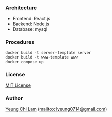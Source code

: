 ### Architecture
- Frontend: React.js
- Backend: Node.js
- Database: mysql

### Procedures
```
docker build -t server-template server
docker build -t www-template www
docker compose up
```
### License
[MIT License](https://opensource.org/licenses/mit-license.php)

### Author
[Yeung Chi Lam](https://github.com/clyeungae) (<mailto:clyeung0714@gmail.com>)